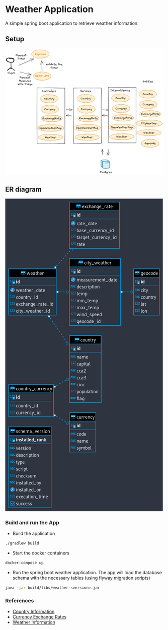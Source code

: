 # Weather Application

A simple spring boot application to retrieve weather information.  

## Setup

[![Setup](weather-arch.png)]()

## ER diagram

[![ER Diagram](weather-er-diagram.png)]()

### Build and run the App

* Build the application
```bash
./gradlew build
```

* Start the docker containers
```bash
docker-compose up
```

* Run the spring boot weather application. The app will load the database schema with the necessary tables (using flyway migration scripts)
```bash
java -jar build/libs/weather-<version>.jar
```

### References

* [Country Information](https://restcountries.eu/)
* [Currency Exchange Rates](http://fixer.io/)
* [Weather Information](https://openweathermap.org)

